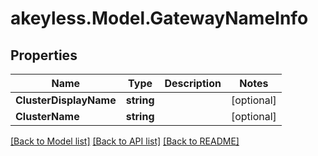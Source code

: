 # akeyless.Model.GatewayNameInfo

## Properties

Name | Type | Description | Notes
------------ | ------------- | ------------- | -------------
**ClusterDisplayName** | **string** |  | [optional] 
**ClusterName** | **string** |  | [optional] 

[[Back to Model list]](../README.md#documentation-for-models) [[Back to API list]](../README.md#documentation-for-api-endpoints) [[Back to README]](../README.md)

